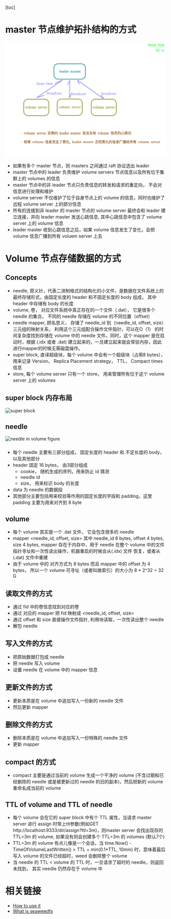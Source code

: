 [toc]

# master 节点维护拓扑结构的方式



![心跳包](./figures/heart_beat.png)



- 如果有多个 master 节点，则 masters 之间通过 raft 协议选出 leader
- master  节点中的 leader 负责维护 volume servers 节点信息以及所有位于集群上的 volumes 的信息
- master 节点中的非 leader 节点只负责信息的转发和请求的重定向， 不会对信息进行处理和维护
- volume server 不仅维护了位于自身节点上的 volume 的信息，同时也维护了远程 volume server 上的部分信息
- 所有的连接到非 leader 的 master 节点的 volume server 最终会和 leader 建立连接，并向 leader master 发送心跳信息, 其中心跳信息中包含了 volume server 上的 volume 信息
- leader master 收到心跳信息之后，如果 volume 信息发生了变化，会把 volume 信息广播到所有 voluem server 上去



# Volume 节点存储数据的方式

## Concepts

- needle, 原义针，代表二进制格式的结构化的小文件，是数据在文件系统上的最终存储形式，由固定长度的 header 和不固定长度的 body 组成， 其中 header 中存储有 body 的长度
- volume, 卷， 对应文件系统中真正存在的一个文件（.dat）， 它是很多个 needle 的集合， 不同的 needle 存储在 volume 的不同位置（offset）
- needle mapper, 顾名思义， 存储了 needle_id 到（needle_id, offset, size）三元组的映射关系， 利用这个三元组配合操作文件指针，可以在O（1） 的时间复杂度找到存储在 volume 中的 needle 文件。同时，这个 mapper 是在启动时，根据 (.idx 或者 .dat) 建立起来的，一旦建立起来就会常驻内存，因此进行mapper的时候无需磁盘操作。
- super block, 直译超级块，每个 volume 中会有一个超级块（占用8 bytes），用来记录 Version， Replica Placement strategy， TTL， Compact times 信息
- store, 每个 volume server 只有一个 store， 用来管理所有位于这个 volume server 上的 volumes

## super block 内存布局

![super block](/home/zhngcho/mddddddddd/comeacross-seaweedfs/figures/super_block.png)

## needle

![needle in volume figure](/home/zhngcho/mddddddddd/comeacross-seaweedfs/figures/needle_in_volume.png)

### 

- 每个 needle 主要有三部分组成， 固定长度的 header 和 不定长度的 body， 以及其他部分
- header 固定 16 bytes， 由3部分组成
  - cookie， 随机生成的序列，用来防止 id 猜测
  - needle id
  - size， 用来标识 body 的长度
- data 为 needle 的数据段
- 其他部分主要包括用来校验等作用的固定长度的字段和 padding，这里 padding 主要为用来对齐到 8 byte

## volume

- 每个 volume 其实是一个 .dat 文件， 它会包含很多的 needle
- mapper <needle_id, offset, size> 其中 needle_id 8 bytes, offset 4 bytes, size 4 bytes, mapper 存在于内存中，用于 needle 在整个 volume 中的文件指针寻址和一次性读出操作，机器重启的时候会从(.idx) 文件 恢复，或者从(.dat) 文件中重建
- 由于 volume 中的 对齐方式为 8 bytes 而且 mapper 中的 offset 为 4 bytes， 所以一个 volume 可寻址（或者叫做索引）的大小为 8 * 2^32 = 32 G

## 读取文件的方式

- 通过 fid 中的卷信息找到对应的卷
- 通过 对应的 mapper 把 fid 映射成 <needle_id, offset, size> 
- 通过 offset 和 size 直接操作文件指针, 利用块读取，一次性读出整个 needle
- 解包 needle 

## 写入文件的方式

- 把原始数据打包成 needle 
- 把 needle 写入 volume 
- 设置 needle 在 volume 中的 mapper 信息

## 更新文件的方式

- 更新本质是在 volume 中追加写入一份新的 needle 文件
- 然后更新 mapper

## 删除文件的方式

- 删除本质是在 volume 中追加写入一份特殊的 needle 文件
- 更新 mapper

## compact 的方式

- compact 主要是通过当前的 volume 生成一个干净的 volume (不含过期和已经删除的 needle 或是被更新过的 needle 的旧的副本)，然后把新的 volume 重命名成当前的 volume 

## TTL of volume and TTL of needle

- 每个 volume 会在它的 super block 中有个 TTL 属性，当请求 master server 进行 assign 时带上ttl参数(例如GET http://localhost:9333/dir/assign?ttl=3m)，则master server 会找出现存的 TTL=3m 的 volume, 如果没有则会创建多个 TTL=3m 的 volumes (默认7个)
- TTL=3m 的 volume 有点儿像是一个会话，当 time.Now() - TimeOfVolumeLastWritten() > TTL + min(0.1*TTL, 10min) 时，意味着最后写入 volume 的文件已经超时，weed 会删除整个 volume
- 当 needle 的 TTL < volume 的 TTL 时，一旦请求了超时的 needle，则返回未找到， 其实 needle 仍然存在于 volume 中

# 相关链接

- [How to use it](./HowToUseSeaweedfs.md)
- [What is seaweedfs](./index.md)

